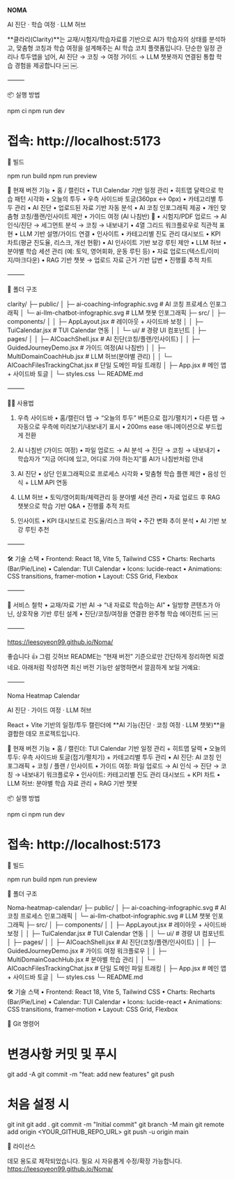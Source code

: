 **NOMA**

AI 진단 · 학습 여정 · LLM 허브

**클라리(Clarity)**는 교재/시험지/학습자료를 기반으로 AI가 학습자의 상태를 분석하고, 맞춤형 코칭과 학습 여정을 설계해주는 AI 학습 코치 플랫폼입니다.
단순한 일정 관리나 투두앱을 넘어, AI 진단 → 코칭 → 여정 가이드 → LLM 챗봇까지 연결된 통합 학습 경험을 제공합니다 ￼ ￼.

⸻

📦 실행 방법

npm ci
npm run dev
# 접속: http://localhost:5173

🔨 빌드

npm run build
npm run preview


🚀 현재 버전 기능
	•	홈 / 캘린더
	•	TUI Calendar 기반 일정 관리
	•	히트맵 달력으로 학습 패턴 시각화
	•	오늘의 투두
	•	우측 사이드바 토글(360px ↔ 0px)
	•	카테고리별 투두 관리
	•	AI 진단
	•	업로드된 자료 기반 자동 분석
	•	AI 코칭 인포그래픽 제공
	•	개인 맞춤형 코칭/플랜/인사이트 제안
	•	가이드 여정 (AI 나침반) 🧭
	•	시험지/PDF 업로드 → AI 인식/진단 → 세그먼트 분석 → 코칭 → 내보내기
	•	4열 그리드 워크플로우로 직관적 표현
	•	LLM 기반 설명/가이드 연결
	•	인사이트
	•	카테고리별 진도 관리 대시보드
	•	KPI 차트(평균 진도율, 리스크, 개선 현황)
	•	AI 인사이트 기반 보강 루틴 제안
	•	LLM 허브
	•	분야별 학습 세션 관리 (예: 토익, 영어회화, 운동 루틴 등)
	•	자료 업로드(텍스트/이미지/마크다운)
	•	RAG 기반 챗봇 → 업로드 자료 근거 기반 답변
	•	진행률 추적 차트

⸻

📂 폴더 구조

clarity/
├─ public/
│  ├─ ai-coaching-infographic.svg       # AI 코칭 프로세스 인포그래픽
│  └─ ai-llm-chatbot-infographic.svg   # LLM 챗봇 인포그래픽
├─ src/
│  ├─ components/
│  │  ├─ AppLayout.jsx                  # 레이아웃 + 사이드바 보정
│  │  ├─ TuiCalendar.jsx                # TUI Calendar 연동
│  │  └─ ui/                            # 경량 UI 컴포넌트
│  ├─ pages/
│  │  ├─ AICoachShell.jsx               # AI 진단(코칭/플랜/인사이트)
│  │  ├─ GuidedJourneyDemo.jsx          # 가이드 여정(AI 나침반)
│  │  ├─ MultiDomainCoachHub.jsx        # LLM 허브(분야별 관리)
│  │  └─ AICoachFilesTrackingChat.jsx   # 단일 도메인 파일 트래킹
│  ├─ App.jsx                           # 메인 앱 + 사이드바 토글
│  └─ styles.css
└─ README.md


⸻

🧑‍💻 사용법

1) 우측 사이드바
	•	홈/캘린더 탭 → “오늘의 투두” 버튼으로 접기/펼치기
	•	다른 탭 → 자동으로 우측에 미리보기/내보내기 표시
	•	200ms ease 애니메이션으로 부드럽게 전환

2) AI 나침반 (가이드 여정)
	•	파일 업로드 → AI 분석 → 진단 → 코칭 → 내보내기
	•	학습자가 “지금 어디에 있고, 어디로 가야 하는지”를 AI가 나침반처럼 안내

3) AI 진단
	•	상단 인포그래픽으로 프로세스 시각화
	•	맞춤형 학습 플랜 제안
	•	음성 인식 + LLM API 연동

4) LLM 허브
	•	토익/영어회화/체력관리 등 분야별 세션 관리
	•	자료 업로드 후 RAG 챗봇으로 학습 기반 Q&A
	•	진행률 추적 차트

5) 인사이트
	•	KPI 대시보드로 진도율/리스크 파악
	•	주간 변화 추이 분석
	•	AI 기반 보강 루틴 추천

⸻

🛠 기술 스택
	•	Frontend: React 18, Vite 5, Tailwind CSS
	•	Charts: Recharts (Bar/Pie/Line)
	•	Calendar: TUI Calendar
	•	Icons: lucide-react
	•	Animations: CSS transitions, framer-motion
	•	Layout: CSS Grid, Flexbox

⸻

📄 서비스 철학
	•	교재/자료 기반 AI → “내 자료로 학습하는 AI”
	•	일방향 콘텐츠가 아닌, 상호작용 기반 루틴 설계
	•	진단/코칭/여정을 연결한 완주형 학습 에이전트 ￼ ￼

⸻

https://leesoyeon99.github.io/Noma/



좋습니다 👍 그럼 깃허브 README는 “현재 버전” 기준으로만 간단하게 정리하면 되겠네요.
아래처럼 작성하면 최신 버전 기능만 설명하면서 깔끔하게 보일 거예요:

⸻

Noma Heatmap Calendar

AI 진단 · 가이드 여정 · LLM 허브

React + Vite 기반의 일정/투두 캘린더에 **AI 기능(진단 · 코칭 여정 · LLM 챗봇)**을 결합한 데모 프로젝트입니다.

🚀 현재 버전 기능
	•	홈 / 캘린더: TUI Calendar 기반 일정 관리 + 히트맵 달력
	•	오늘의 투두: 우측 사이드바 토글(접기/펼치기) + 카테고리별 투두 관리
	•	AI 진단: AI 코칭 인포그래픽 + 코칭 / 플랜 / 인사이트
	•	가이드 여정: 파일 업로드 → AI 인식 → 진단 → 코칭 → 내보내기 워크플로우
	•	인사이트: 카테고리별 진도 관리 대시보드 + KPI 차트
	•	LLM 허브: 분야별 학습 자료 관리 + RAG 기반 챗봇

📦 실행 방법

npm ci
npm run dev
# 접속: http://localhost:5173

🔨 빌드

npm run build
npm run preview

📂 폴더 구조

Noma-heatmap-calendar/
├─ public/
│  ├─ ai-coaching-infographic.svg      # AI 코칭 프로세스 인포그래픽
│  └─ ai-llm-chatbot-infographic.svg  # LLM 챗봇 인포그래픽
├─ src/
│  ├─ components/
│  │  ├─ AppLayout.jsx                 # 레이아웃 + 사이드바 보정
│  │  ├─ TuiCalendar.jsx               # TUI Calendar 연동
│  │  └─ ui/                           # 경량 UI 컴포넌트
│  ├─ pages/
│  │  ├─ AICoachShell.jsx              # AI 진단(코칭/플랜/인사이트)
│  │  ├─ GuidedJourneyDemo.jsx         # 가이드 여정 워크플로우
│  │  ├─ MultiDomainCoachHub.jsx       # 분야별 학습 관리
│  │  └─ AICoachFilesTrackingChat.jsx  # 단일 도메인 파일 트래킹
│  ├─ App.jsx                          # 메인 앱 + 사이드바 토글
│  └─ styles.css
└─ README.md

🛠 기술 스택
	•	Frontend: React 18, Vite 5, Tailwind CSS
	•	Charts: Recharts (Bar/Pie/Line)
	•	Calendar: TUI Calendar
	•	Icons: lucide-react
	•	Animations: CSS transitions, framer-motion
	•	Layout: CSS Grid, Flexbox

📜 Git 명령어

  # 변경사항 커밋 및 푸시
  git add -A
  git commit -m "feat: add new features"
  git push

# 처음 설정 시
  git init
  git add .
  git commit -m "Initial commit"
  git branch -M main
  git remote add origin <YOUR_GITHUB_REPO_URL>
  git push -u origin main

📄 라이선스

데모 용도로 제작되었습니다. 필요 시 자유롭게 수정/확장 가능합니다.
https://leesoyeon99.github.io/Noma/
